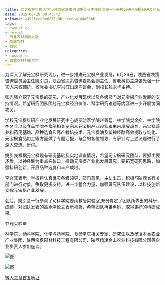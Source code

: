 ```yaml
---
title: 西北农林科技大学->陕西省决策咨询委员会主任姚引良一行来校调研元宝枫科研及产业发展 | nwsuaf.cc
date: 2019-06-28 09:43:42
urlname: a4925ccd8e6815e0bcceceb41d4a66bb
tags: 
- nwsuaf.cc
- nwsuaf
- 西北农林科技大学
- 西北农林
- 西农
categories:
- nwsuaf.cc
- 西北农林科技大学
---
```



为深入了解元宝枫研究现状，进一步推进元宝枫产业发展，6月26日，陕西省决策咨询委员会主任姚引良，陕西省决策咨询委员会副主任、省老科协主席张光强一行10人来校调研。校党委书记李兴旺出席座谈会，副校长钱永华主持。

张光强介绍了元宝枫的研究、产业化发展现状以及各级部门对元宝枫产业发展的支持情况。希望研究团队围绕元宝枫经济价值、科学研究难题等内容进一步开展协同攻关。

学校元宝枫科研产业化发展研究中心成员动医学院赵善廷、林学院樊金拴、林学院李冬兵以及食品学院李梅等相关专家从元宝枫产业现状和未来发展趋势、元宝枫营养和药用基础、品种选育和高产栽培技术、元宝枫油及其神经酸高效提取与纯化、元宝枫食品加工等方面做了专题汇报，与会的各位领导、专家针对上述议题进行了深入交流、研讨。

姚引良根据元宝枫现有研究基础及实地调查情况，希望元宝枫研究团队，要抓主要矛盾，以神经酸为重点突破口，推动元宝枫产业化发展研究。要拓宽研究思路，加强科研创新，开展品种选育和丰产栽培。

李兴旺表示，学校将认真落实各级领导、部门意见，主动出击，积极与陕西省有关部门进行对接，争取更多支持。进一步整合力量，加强研究队伍建设，以科技创新支撑元宝枫产业发展。

会后，姚引良一行参观了动科学院姜雨教授实验室,充分肯定了团队所做出的科研成绩，对团队发表的高水平论文表示祝贺，希望团队再接再厉，取得更好的科研成果。

参观实验室

林学院、动科学院、化学与药学院、食品学院相关专家、研究生以及杨凌本香农业产业集团、陕西宝枫园林科技工程有限公司、陕西杨凌金山农业科技有限公司等企业负责人参加座谈。



![图](https://news.nwsuaf.edu.cn/images/content/2019-06/20190628083609996274.jpg)

![图](https://news.nwsuaf.edu.cn/images/content/2019-06/20190628083537411118.jpg)

[转入文章首发地址](https://news.nwsuaf.edu.cn/xnxw/90612.htm)